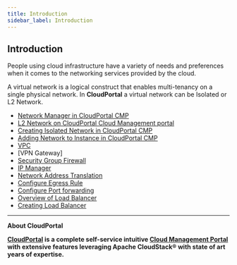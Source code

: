 ```yaml
---
title: Introduction
sidebar_label: Introduction
---
```


## Introduction

People using cloud infrastructure have a variety of needs and preferences when it comes to the networking services provided by the cloud. 

A virtual network is a logical construct that enables multi-tenancy on a single physical network. In **CloudPortal**
a virtual network can be Isolated or L2 Network.

 - [Network Manager in CloudPortal CMP](./basic-network#network-manager-in-CloudPortal-cmp)
 - [L2 Network on CloudPortal Cloud Management portal](./basic-network#l2-network-on-CloudPortal-cloud-management-portal)
 - [Creating Isolated Network in CloudPortal CMP](./basic-network#creating-isolated-network-in-CloudPortal-cmp)
 - [Adding Network to Instance in CloudPortal CMP](./basic-network#adding-network-to-instance-in-CloudPortal-cmp)
 - [VPC](./basic-network#vpc-virtual-private-cloud-in-CloudPortal-cmp)
 - [VPN Gateway]
 - [Security Group Firewall](./basic-network#adding-security-groups-in-CloudPortal-cmp)
 - [IP Manager](/basic-network#ip-manager-overview-on-CloudPortal-cmp)
 - [Network Address Translation](/basic-network#what-is-mean-by-network-address-translation)
 - [Configure Egress Rule](./basic-network#creating-egress-rule-on-CloudPortal-cmp)
 - [Configure Port forwarding](./basic-network#configure-port-forwarding)
 - [Overview of Load Balancer](./basic-network#overview-of-load-balancer-in-CloudPortal-cloud-management-portal)
 - [Creating Load Balancer](./basic-network#add-a-load-balancer-to-an-instance-in-CloudPortal-cloud-management-portal)

 -----------------------------------------------------


**About CloudPortal**

**[CloudPortal](https://www.youtube.com/watch?v=nyV8oE3dfXs) is a complete self-service intuitive [Cloud Management Portal](https://www.CloudPortal.com/) with extensive features leveraging Apache CloudStack® with state of art years of expertise.**
